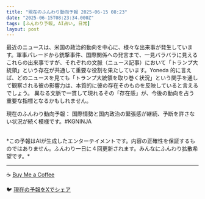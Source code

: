 ```yaml
---
title: "現在のふんわり動向予報 2025-06-15 08:23"
date: "2025-06-15T08:23:34.000Z"
tags: [ふんわり予報, AI占い, 日常]
layout: post
---
```


最近のニュースは、米国の政治的動向を中心に、様々な出来事が発生しています。軍事パレードから銃撃事件、国際関係への発言まで、一見バラバラに見えるこれらの出来事ですが、それぞれの文脈（ニュース記事）において「トランプ大統領」という存在が共通して重要な役割を果たしています。Yoneda 的に言えば、どのニュースを見ても「トランプ大統領を取り巻く状況」という関手を通して観察される彼の影響力は、本質的に彼の存在そのものを反映していると言えるでしょう。  異なる文脈で一貫して現れるその「存在感」が、今後の動向を占う重要な指標となるかもしれません。

現在のふんわり動向予報：
国際情勢と国内政治の緊張感が継続、予断を許さない状況が続く模様です。#KGNINJA

<br>
*この予報はAIが生成したエンターテイメントです。内容の正確性を保証するものではありません。ふんわり一日に４回更新されます。みんなにふんわり拡散希望です。*

---
☕️ [Buy Me a Coffee](https://www.buymeacoffee.com/kgninja)

🐦 [現在の予報をXでシェア](https://twitter.com/intent/tweet?text=%E7%8F%BE%E5%9C%A8%E3%81%AE%E3%81%B5%E3%82%93%E3%82%8F%E3%82%8A%E4%BA%88%E5%A0%B1%3A%20%E3%80%8C%E6%9C%80%E8%BF%91%E3%81%AE%E3%83%8B%E3%83%A5%E3%83%BC%E3%82%B9%E3%81%AF%E3%80%81%E7%B1%B3%E5%9B%BD%E3%81%AE%E6%94%BF%E6%B2%BB%E7%9A%84%E5%8B%95%E5%90%91%E3%82%92%E4%B8%AD%E5%BF%83%E3%81%AB%E3%80%81%E6%A7%98%E3%80%85%E3%81%AA%E5%87%BA%E6%9D%A5%E4%BA%8B%E3%81%8C%E7%99%BA%E7%94%9F%E3%81%97%E3%81%A6%E3%81%84%E3%81%BE%E3%81%99%E3%80%82%E3%80%8D%23KGNINJA%20%E7%B6%9A%E3%81%8D%E3%81%AF%E3%83%96%E3%83%AD%E3%82%B0%E3%81%A7%EF%BC%81%F0%9F%91%87&url=https%3A%2F%2Fkg-ninja.github.io%2FFunwariyoso%2F)
